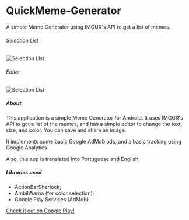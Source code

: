 # QuickMeme-Generator
A simple Meme Generator using IMGUR's API to get a list of memes.

###### Selection List
![Selection List](http://i.imgur.com/ZmWhLh8.jpg "Selection List")

###### Editor
![Selection List](http://i.imgur.com/0F3KHP4.jpg "Selection List")


##### About
This application is a simple Meme Generator for Android. It uses IMGUR's API to get a list of the memes, and has a simple editor to change the text, size, and color. You can save and share an image.

It implements some basic Google AdMob ads, and a basic tracking using Google Analytics.

Also, this app is translated into Portuguese and English.


##### Libraries used
- ActionBarSherlock;
- AmbilWarna (for color selection);
- Google Play Services (AdMob).


[Check it out on Google Play!](https://play.google.com/store/apps/details?id=gerador.de.memes.meme)
